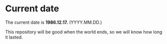 # Current date

The current date is **1986.12.17.** (YYYY.MM.DD.)

This repository will be good when the world ends, so we will know how long it lasted.